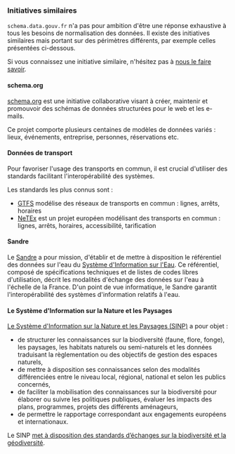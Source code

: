 
### Initiatives similaires

`schema.data.gouv.fr` n'a pas pour ambition d'être une réponse exhaustive à tous les besoins de normalisation des données. Il existe des initiatives similaires mais portant sur des périmètres différents, par exemple celles présentées ci-dessous.

Si vous connaissez une initiative similaire, n'hésitez pas à [nous le faire savoir](https://github.com/etalab/schema.data.gouv.fr/issues/new).

#### schema.org
[schema.org](https://schema.org) est une initiative collaborative visant à créer, maintenir et promouvoir des schémas de données structurées pour le web et les e-mails.

Ce projet comporte plusieurs centaines de modèles de données variés : lieux, événements, entreprise, personnes, réservations etc.

#### Données de transport
Pour favoriser l'usage des transports en commun, il est crucial d'utiliser des standards facilitant l'interopérabilité des systèmes.

Les standards les plus connus sont :

- [GTFS](https://developers.google.com/transit/gtfs) modélise des réseaux de transports en commun : lignes, arrêts, horaires
- [NeTEx](http://netex-cen.eu) est un projet européen modélisant des transports en commun : lignes, arrêts, horaires, accessibilité, tarification

#### Sandre

Le [Sandre](http://www.sandre.eaufrance.fr) a pour mission, d'établir et de mettre à disposition le référentiel des données sur l'eau du [Système d'Information sur l'Eau](http://www.sandre.eaufrance.fr/concept/système-dinformation-sur-leau). Ce référentiel, composé de spécifications techniques et de listes de codes libres d'utilisation, décrit les modalités d'échange des données sur l'eau à l'échelle de la France. D'un point de vue informatique, le Sandre garantit l'interopérabilité des systèmes d'information relatifs à l'eau.

#### Le Système d'Information sur la Nature et les Paysages

[Le Système d'Information sur la Nature et les Paysages (SINP)](http://www.naturefrance.fr/sinp/presentation-du-sinp) a pour objet :

- de structurer les connaissances sur la biodiversité (faune, flore, fonge), les paysages, les habitats naturels ou semi-naturels et les données traduisant la règlementation ou des objectifs de gestion des espaces naturels,
- de  mettre à disposition ses connaissances selon des modalités différenciées entre le niveau local, régional, national et selon les publics concernés,
- de faciliter la mobilisation des connaissances sur la biodiversité pour élaborer ou suivre les politiques publiques, évaluer les impacts des plans, programmes, projets des différents aménageurs,
- de permettre le rapportage correspondant aux engagements européens et internationaux.

Le SINP [met à disposition des standards d’échanges sur la biodiversité et la géodiversité](http://standards-sinp.mnhn.fr).